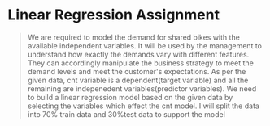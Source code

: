 # Linear Regression Assignment
>   We are required to model the demand for shared bikes with the available independent variables. It will be used by the management to understand how     exactly the demands vary with different features. They can accordingly manipulate the business strategy to meet the demand levels and meet the customer's expectations.
  As per the given data, cnt variable is a dependent(target variable) and all the remaining are indepenedent variables(predictor variables). We need to build a linear regression model based on the given data by selecting the variables which effect the cnt model.
  I will split the data into 70% train data and 30%test data to support the model 
